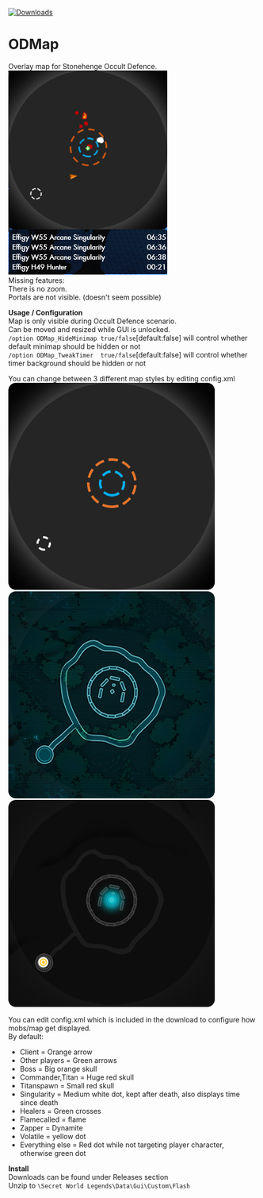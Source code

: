[![Downloads](https://img.shields.io/github/downloads/SecretFox/ODMap/total)](https://github.com/SecretFox/ODMap/releases)  
# ODMap  
Overlay map for Stonehenge Occult Defence.    
[![example](example.png "example")](https://raw.githubusercontent.com/SecretFox/ODMap/master/example.png)  
Missing features:  
There is no zoom.  
Portals are not visible. (doesn't seem possible)  
  
**Usage / Configuration**  
Map is only visible during Occult Defence scenario.  
Can be moved and resized while GUI is unlocked.  
`/option ODMap_HideMinimap true/false`[default:false] will control whether default minimap should be hidden or not  
`/option ODMap_TweakTimer  true/false`[default:false] will control whether timer background should be hidden or not  

You can change between 3 different map styles by editing config.xml  
[![map1](map1.png "map")](https://raw.githubusercontent.com/SecretFox/ODMap/master/map1.png)[![map2](map2.png "map_org")](https://raw.githubusercontent.com/SecretFox/ODMap/master/map2.png)[![map3](map3.png "map_alt")](https://raw.githubusercontent.com/SecretFox/ODMap/master/map3.png)  
  
You can edit config.xml which is included in the download to configure how mobs/map get displayed.  
By default:  
* Client = Orange arrow
* Other players = Green arrows
* Boss = Big orange skull  
* Commander,Titan = Huge red skull  
* Titanspawn = Small red skull  
* Singularity = Medium white dot, kept after death, also displays time since death  
* Healers = Green crosses  
* Flamecalled = flame  
* Zapper = Dynamite  
* Volatile = yellow dot
* Everything else = Red dot while not targeting player character, otherwise green dot
	
**Install**  
Downloads can be found under Releases section  
Unzip to `\Secret World Legends\Data\Gui\Custom\Flash`
